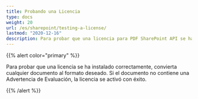 ```yaml
---
title: Probando una Licencia
type: docs
weight: 20
url: /es/sharepoint/testing-a-license/
lastmod: "2020-12-16"
description: Para probar que una licencia para PDF SharePoint API se ha instalado correctamente, convierta cualquier documento al formato deseado y debería generarse sin ninguna Advertencia de Evaluación.
---
```


{{% alert color="primary" %}}

Para probar que una licencia se ha instalado correctamente, convierta cualquier documento al formato deseado. Si el documento no contiene una Advertencia de Evaluación, la licencia se activó con éxito.

{{% /alert %}}